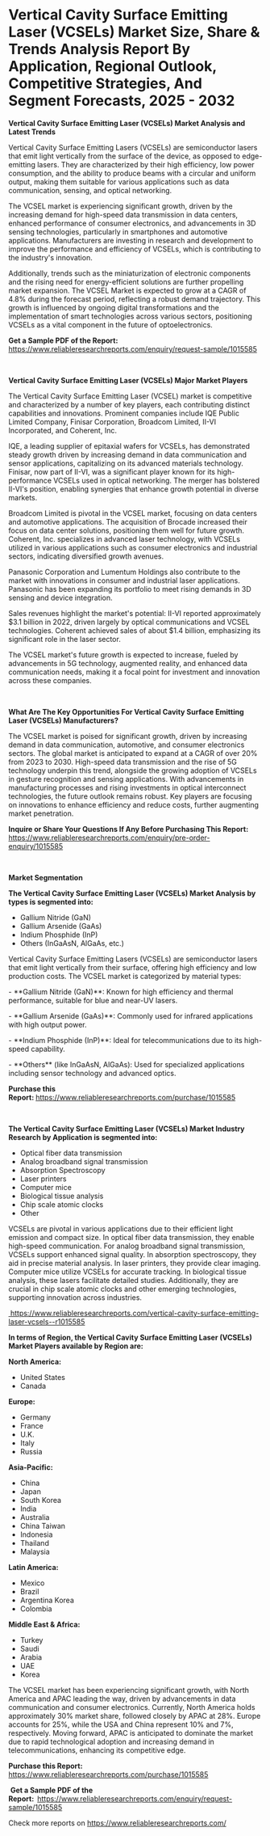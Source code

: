 <p><h1>Vertical Cavity Surface Emitting Laser (VCSELs) Market Size, Share & Trends Analysis Report By Application, Regional Outlook, Competitive Strategies, And Segment Forecasts, 2025 - 2032</h1></p><p><strong>Vertical Cavity Surface Emitting Laser (VCSELs) Market Analysis and Latest Trends</strong></p>
<p><p>Vertical Cavity Surface Emitting Lasers (VCSELs) are semiconductor lasers that emit light vertically from the surface of the device, as opposed to edge-emitting lasers. They are characterized by their high efficiency, low power consumption, and the ability to produce beams with a circular and uniform output, making them suitable for various applications such as data communication, sensing, and optical networking.</p><p>The VCSEL market is experiencing significant growth, driven by the increasing demand for high-speed data transmission in data centers, enhanced performance of consumer electronics, and advancements in 3D sensing technologies, particularly in smartphones and automotive applications. Manufacturers are investing in research and development to improve the performance and efficiency of VCSELs, which is contributing to the industry's innovation.</p><p>Additionally, trends such as the miniaturization of electronic components and the rising need for energy-efficient solutions are further propelling market expansion. The VCSEL Market is expected to grow at a CAGR of 4.8% during the forecast period, reflecting a robust demand trajectory. This growth is influenced by ongoing digital transformations and the implementation of smart technologies across various sectors, positioning VCSELs as a vital component in the future of optoelectronics.</p></p>
<p><strong>Get a Sample PDF of the Report:&nbsp;</strong> <a href="https://www.reliableresearchreports.com/enquiry/request-sample/1015585?utm_campaign=28&utm_medium=2&utm_source=Github&utm_content=ia&utm_term=10042025&utm_id=vertical-cavity-surface-emitting-laser-vcsels">https://www.reliableresearchreports.com/enquiry/request-sample/1015585</a></p>
<p>&nbsp;</p>
<p><strong>Vertical Cavity Surface Emitting Laser (VCSELs) Major Market Players</strong></p>
<p><p>The Vertical Cavity Surface Emitting Laser (VCSEL) market is competitive and characterized by a number of key players, each contributing distinct capabilities and innovations. Prominent companies include IQE Public Limited Company, Finisar Corporation, Broadcom Limited, II-VI Incorporated, and Coherent, Inc.</p><p>IQE, a leading supplier of epitaxial wafers for VCSELs, has demonstrated steady growth driven by increasing demand in data communication and sensor applications, capitalizing on its advanced materials technology. Finisar, now part of II-VI, was a significant player known for its high-performance VCSELs used in optical networking. The merger has bolstered II-VI's position, enabling synergies that enhance growth potential in diverse markets.</p><p>Broadcom Limited is pivotal in the VCSEL market, focusing on data centers and automotive applications. The acquisition of Brocade increased their focus on data center solutions, positioning them well for future growth. Coherent, Inc. specializes in advanced laser technology, with VCSELs utilized in various applications such as consumer electronics and industrial sectors, indicating diversified growth avenues.</p><p>Panasonic Corporation and Lumentum Holdings also contribute to the market with innovations in consumer and industrial laser applications. Panasonic has been expanding its portfolio to meet rising demands in 3D sensing and device integration.</p><p>Sales revenues highlight the market's potential: II-VI reported approximately $3.1 billion in 2022, driven largely by optical communications and VCSEL technologies. Coherent achieved sales of about $1.4 billion, emphasizing its significant role in the laser sector.</p><p>The VCSEL market's future growth is expected to increase, fueled by advancements in 5G technology, augmented reality, and enhanced data communication needs, making it a focal point for investment and innovation across these companies.</p></p>
<p>&nbsp;</p>
<p><strong>What Are The Key Opportunities For Vertical Cavity Surface Emitting Laser (VCSELs) Manufacturers?</strong></p>
<p><p>The VCSEL market is poised for significant growth, driven by increasing demand in data communication, automotive, and consumer electronics sectors. The global market is anticipated to expand at a CAGR of over 20% from 2023 to 2030. High-speed data transmission and the rise of 5G technology underpin this trend, alongside the growing adoption of VCSELs in gesture recognition and sensing applications. With advancements in manufacturing processes and rising investments in optical interconnect technologies, the future outlook remains robust. Key players are focusing on innovations to enhance efficiency and reduce costs, further augmenting market penetration.</p></p>
<p><strong>Inquire or Share Your Questions If Any Before Purchasing This Report:</strong> <a href="https://www.reliableresearchreports.com/enquiry/pre-order-enquiry/1015585?utm_campaign=28&utm_medium=2&utm_source=Github&utm_content=ia&utm_term=10042025&utm_id=vertical-cavity-surface-emitting-laser-vcsels">https://www.reliableresearchreports.com/enquiry/pre-order-enquiry/1015585</a></p>
<p>&nbsp;</p>
<p><strong>Market Segmentation</strong></p>
<p><strong>The Vertical Cavity Surface Emitting Laser (VCSELs) Market Analysis by types is segmented into:</strong></p>
<p><ul><li>Gallium Nitride (GaN)</li><li>Gallium Arsenide (GaAs)</li><li>Indium Phosphide (InP)</li><li>Others (InGaAsN, AlGaAs, etc.)</li></ul></p>
<p><p>Vertical Cavity Surface Emitting Lasers (VCSELs) are semiconductor lasers that emit light vertically from their surface, offering high efficiency and low production costs. The VCSEL market is categorized by material types: </p><p>- **Gallium Nitride (GaN)**: Known for high efficiency and thermal performance, suitable for blue and near-UV lasers. </p><p>- **Gallium Arsenide (GaAs)**: Commonly used for infrared applications with high output power. </p><p>- **Indium Phosphide (InP)**: Ideal for telecommunications due to its high-speed capability. </p><p>- **Others** (like InGaAsN, AlGaAs): Used for specialized applications including sensor technology and advanced optics.</p></p>
<p><strong>Purchase this Report:&nbsp;</strong><a href="https://www.reliableresearchreports.com/purchase/1015585?utm_campaign=28&utm_medium=2&utm_source=Github&utm_content=ia&utm_term=10042025&utm_id=vertical-cavity-surface-emitting-laser-vcsels">https://www.reliableresearchreports.com/purchase/1015585</a></p>
<p>&nbsp;</p>
<p><strong>The Vertical Cavity Surface Emitting Laser (VCSELs) Market Industry Research by Application is segmented into:</strong></p>
<p><ul><li>Optical fiber data transmission</li><li>Analog broadband signal transmission</li><li>Absorption Spectroscopy</li><li>Laser printers</li><li>Computer mice</li><li>Biological tissue analysis</li><li>Chip scale atomic clocks</li><li>Other</li></ul></p>
<p><p>VCSELs are pivotal in various applications due to their efficient light emission and compact size. In optical fiber data transmission, they enable high-speed communication. For analog broadband signal transmission, VCSELs support enhanced signal quality. In absorption spectroscopy, they aid in precise material analysis. In laser printers, they provide clear imaging. Computer mice utilize VCSELs for accurate tracking. In biological tissue analysis, these lasers facilitate detailed studies. Additionally, they are crucial in chip scale atomic clocks and other emerging technologies, supporting innovation across industries.</p></p>
<p><a href="https://www.reliableresearchreports.com/vertical-cavity-surface-emitting-laser-vcsels--r1015585?utm_campaign=28&utm_medium=2&utm_source=Github&utm_content=ia&utm_term=10042025&utm_id=vertical-cavity-surface-emitting-laser-vcsels">&nbsp;https://www.reliableresearchreports.com/vertical-cavity-surface-emitting-laser-vcsels--r1015585</a></p>
<p><strong>In terms of Region, the Vertical Cavity Surface Emitting Laser (VCSELs) Market Players available by Region are:</strong></p>
<p>
    <p> <strong> North America: </strong>
        <ul>
            <li>United States</li>
            <li>Canada</li>
        </ul>
        </p> 
    <p> <strong> Europe: </strong>
        <ul>
            <li>Germany</li>
            <li>France</li>
            <li>U.K.</li>
            <li>Italy</li>
            <li>Russia</li>
        </ul>
        </p> 
    <p> <strong> Asia-Pacific: </strong>
        <ul>
            <li>China</li>
            <li>Japan</li>
            <li>South Korea</li>
            <li>India</li>
            <li>Australia</li>
            <li>China Taiwan</li>
            <li>Indonesia</li>
            <li>Thailand</li>
            <li>Malaysia</li>
        </ul>
        </p> 
    <p> <strong> Latin America: </strong>
        <ul>
            <li>Mexico</li>
            <li>Brazil</li>
            <li>Argentina Korea</li>
            <li>Colombia</li>
        </ul>
        </p> 
    <p> <strong> Middle East & Africa: </strong>
        <ul>
            <li>Turkey</li>
            <li>Saudi</li>
            <li>Arabia</li>
            <li>UAE</li>
            <li>Korea</li>
        </ul>
    </p>
    </p>
<p><p>The VCSEL market has been experiencing significant growth, with North America and APAC leading the way, driven by advancements in data communication and consumer electronics. Currently, North America holds approximately 30% market share, followed closely by APAC at 28%. Europe accounts for 25%, while the USA and China represent 10% and 7%, respectively. Moving forward, APAC is anticipated to dominate the market due to rapid technological adoption and increasing demand in telecommunications, enhancing its competitive edge.</p></p>
<p><strong>Purchase this Report: </strong><a href="https://www.reliableresearchreports.com/purchase/1015585?utm_campaign=28&utm_medium=2&utm_source=Github&utm_content=ia&utm_term=10042025&utm_id=vertical-cavity-surface-emitting-laser-vcsels">https://www.reliableresearchreports.com/purchase/1015585</a></p>
<p>&nbsp;<strong>Get a Sample PDF of the Report:&nbsp;&nbsp;</strong><a href="https://www.reliableresearchreports.com/enquiry/request-sample/1015585?utm_campaign=28&utm_medium=2&utm_source=Github&utm_content=ia&utm_term=10042025&utm_id=vertical-cavity-surface-emitting-laser-vcsels">https://www.reliableresearchreports.com/enquiry/request-sample/1015585</a></p>
<p><strong></strong></p>
<p>Check more reports on <a href="https://www.reliableresearchreports.com/?utm_campaign=28&utm_medium=2&utm_source=Github&utm_content=ia&utm_term=10042025&utm_id=vertical-cavity-surface-emitting-laser-vcsels">https://www.reliableresearchreports.com/</a></p>